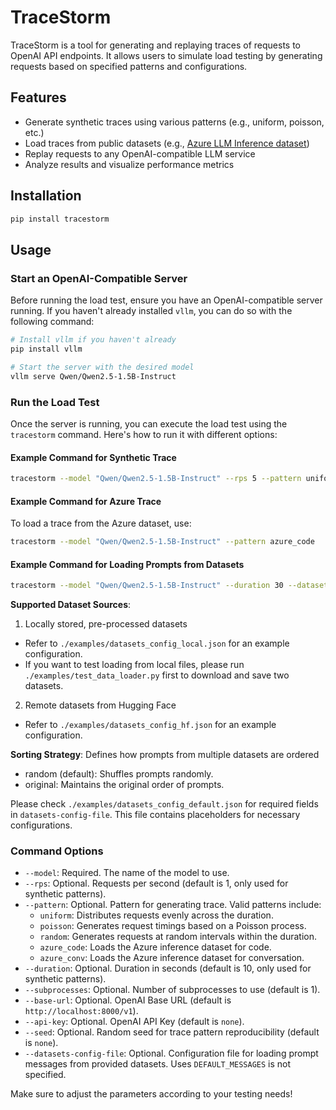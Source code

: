 # TraceStorm

TraceStorm is a tool for generating and replaying traces of requests to OpenAI API endpoints. It allows users to simulate load testing by generating requests based on specified patterns and configurations.

## Features

- Generate synthetic traces using various patterns (e.g., uniform, poisson, etc.)
- Load traces from public datasets (e.g., [Azure LLM Inference dataset](https://github.com/Azure/AzurePublicDataset/blob/master/AzureLLMInferenceDataset2023.md))
- Replay requests to any OpenAI-compatible LLM service
- Analyze results and visualize performance metrics

## Installation

```bash
pip install tracestorm
```

## Usage

### Start an OpenAI-Compatible Server

Before running the load test, ensure you have an OpenAI-compatible server running. If you haven't already installed `vllm`, you can do so with the following command:

```bash
# Install vllm if you haven't already
pip install vllm

# Start the server with the desired model
vllm serve Qwen/Qwen2.5-1.5B-Instruct
```

### Run the Load Test

Once the server is running, you can execute the load test using the `tracestorm` command. Here's how to run it with different options:

#### Example Command for Synthetic Trace

```bash
tracestorm --model "Qwen/Qwen2.5-1.5B-Instruct" --rps 5 --pattern uniform --duration 10
```

#### Example Command for Azure Trace

To load a trace from the Azure dataset, use:

```bash
tracestorm --model "Qwen/Qwen2.5-1.5B-Instruct" --pattern azure_code
```

#### Example Command for Loading Prompts from Datasets

```bash
tracestorm --model "Qwen/Qwen2.5-1.5B-Instruct" --duration 30 --datasets-config-file ./examples/datasets_config_hf.json
```


**Supported Dataset Sources**:

1. Locally stored, pre-processed datasets
- Refer to `./examples/datasets_config_local.json` for an example configuration.
- If you want to test loading from local files, please run `./examples/test_data_loader.py` first to download and save two datasets.

2. Remote datasets from Hugging Face 
- Refer to `./examples/datasets_config_hf.json` for an example configuration.

**Sorting Strategy**: Defines how prompts from multiple datasets are ordered
- random (default): Shuffles prompts randomly.
- original: Maintains the original order of prompts.

Please check `./examples/datasets_config_default.json` for required fields in `datasets-config-file`. This file contains placeholders for necessary configurations.


### Command Options

- `--model`: Required. The name of the model to use.
- `--rps`: Optional. Requests per second (default is 1, only used for synthetic patterns).
- `--pattern`: Optional. Pattern for generating trace. Valid patterns include:
  - `uniform`: Distributes requests evenly across the duration.
  - `poisson`: Generates request timings based on a Poisson process.
  - `random`: Generates requests at random intervals within the duration.
  - `azure_code`: Loads the Azure inference dataset for code.
  - `azure_conv`: Loads the Azure inference dataset for conversation.
- `--duration`: Optional. Duration in seconds (default is 10, only used for synthetic patterns).
- `--subprocesses`: Optional. Number of subprocesses to use (default is 1).
- `--base-url`: Optional. OpenAI Base URL (default is `http://localhost:8000/v1`).
- `--api-key`: Optional. OpenAI API Key (default is `none`).
- `--seed`: Optional. Random seed for trace pattern reproducibility (default is `none`).
- `--datasets-config-file`: Optional. Configuration file for loading prompt messages from provided datasets. Uses `DEFAULT_MESSAGES` is not specified.

Make sure to adjust the parameters according to your testing needs!
